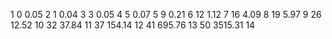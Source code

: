 1 0 0.05
2 1 0.04
3 3 0.05
4 5 0.07
5 9 0.21
6 12 1.12
7 16 4.09
8 19 5.97
9 26 12.52 
10 32 37.84
11 37 154.14
12 41 695.76
13 50 3515.31
14 


